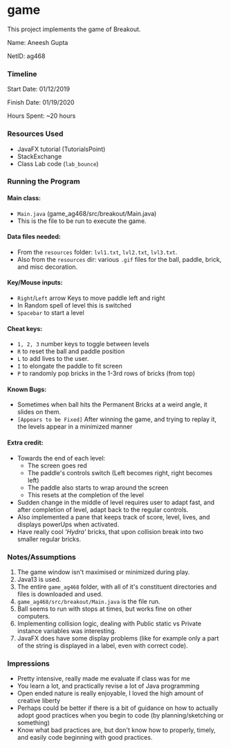game
====

This project implements the game of Breakout.

Name: Aneesh Gupta

NetID: ag468

### Timeline

Start Date: 01/12/2019

Finish Date: 01/19/2020

Hours Spent: ~20 hours

### Resources Used
* JavaFX tutorial (TutorialsPoint)
* StackExchange
* Class Lab code (`lab_bounce`)


### Running the Program

#### Main class:
- `Main.java` (game_ag468/src/breakout/Main.java)
- This is the file to be run to execute the game.

#### Data files needed: 
- From the `resources` folder: `lvl1.txt`, `lvl2.txt`, `lvl3.txt`.
- Also from the `resources` dir: various `.gif` files for the ball, paddle, brick, and misc decoration.

#### Key/Mouse inputs:
- `Right`/`Left` arrow Keys to move paddle left and right
- In Random spell of level this is switched
- `Spacebar` to start a level

#### Cheat keys:
- `1, 2, 3` number keys to toggle between levels
- `R` to reset the ball and paddle position
- `L` to add lives to the user.
- `I` to elongate the paddle to fit screen
- `P` to randomly pop bricks in the 1-3rd rows of bricks (from top)

#### Known Bugs:
- Sometimes when ball hits the Permanent Bricks at a weird angle, it slides on them.
- `[Appears to be Fixed]` After winning the game, and trying to replay it, the levels appear in a minimized manner 

#### Extra credit:
- Towards the end of each level:
  - The screen goes red
  - The paddle's controls switch (Left becomes right, right becomes left)
  - The paddle also starts to wrap around the screen
  - This resets at the completion of the level 
- Sudden change in the middle of level requires user to adapt fast, and after completion of level, adapt back to the regular controls.
- Also implemented a pane that keeps track of score, level, lives, and displays powerUps when activated.
- Have really cool *'Hydra'* bricks, that upon collision break into two smaller regular bricks.


### Notes/Assumptions

1. The game window isn't maximised or minimized during play.
2. Java13 is used.
3. The entire `game_ag468` folder, with all of it's constituent directories and files is downloaded and used.
4. `game_ag468/src/breakout/Main.java` is the file run.
5. Ball seems to run with stops at times, but works fine on other computers.
6. Implementing collision logic, dealing with Public static vs Private instance variables was interesting.
7. JavaFX does have some display problems (like for example only a part of the string is displayed in a label, even with correct code).

### Impressions
- Pretty intensive, really made me evaluate if class was for me
- You learn a lot, and practically revise a lot of Java programming
- Open ended nature is really enjoyable, I loved the high amount of creative liberty
- Perhaps could be better if there is a bit of guidance on how to actually adopt good practices when you begin to code (by planning/sketching or something)
- Know what bad practices are, but don't know how to properly, timely, and easily code beginning with good practices.
